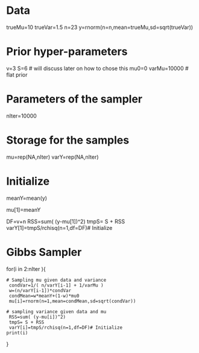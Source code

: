 # Data
 trueMu=10
 trueVar=1.5
 n=23
 y=rnorm(n=n,mean=trueMu,sd=sqrt(trueVar))

# Prior hyper-parameters
 v=3
 S=6  # will discuss later on how to chose this 
 mu0=0
 varMu=10000 # flat prior

# Parameters of the sampler
 nIter=10000

# Storage for the samples
 mu=rep(NA,nIter)
 varY=rep(NA,nIter)
 
# Initialize
 meanY=mean(y)

 mu[1]=meanY
 
 DF=v+n
 RSS=sum( (y-mu[1])^2)
 tmpS= S + RSS
 varY[1]=tmpS/rchisq(n=1,df=DF)# Initialize

# Gibbs Sampler
 for(i in 2:nIter  ){
    
    # Sampling mu given data and variance
     condVar=1/( n/varY[i-1] + 1/varMu )
     w=(n/varY[i-1])*condVar
     condMean=w*meanY+(1-w)*mu0
     mu[i]=rnorm(n=1,mean=condMean,sd=sqrt(condVar))
    
    # sampling variance given data and mu
     RSS=sum( (y-mu[i])^2)
     tmpS= S + RSS
     varY[i]=tmpS/rchisq(n=1,df=DF)# Initialize
    print(i)
 }



